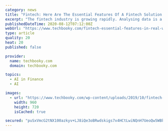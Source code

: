 ```yaml
---
category: news
title: "Fintech: Here Are The Essential Features Of A Fintech Solution In Today’s World"
excerpt: "The fintech industry is growing rapidly. Analysing data is a vital part of Fintech apps. Facial recognition to protect the data of the users."
publishedDateTime: 2020-08-12T07:12:00Z
webUrl: "https://www.techbooky.com/fintech-essential-features-in-real-world/"
type: article
quality: 20
heat: 20
published: false

provider:
  name: techbooky.com
  domain: techbooky.com

topics:
  - AI in Finance
  - AI

images:
  - url: "https://www.techbooky.com/wp-content/uploads/2019/10/fintech-solution.png"
    width: 960
    height: 720
    isCached: true

secured: "puSxVmcG2tNX100azkyv+LJ8iQe3oBRwdskigs7x4HCtLwiNQnH7UeoQw5WBklWl8y9NVuwyzuQST0Z+9OOpUOFA2OpwCU4keGe29B4OUSYZv03rhnxj8goSL8nnNCVCiytCsfJ+A03rzyf5aFdwywy+kUhy/dJg3EhglC03ed5LM6ZLbNx3hXUaQXpuF12eDTxgSAaSafEiYCc8HTx2i/2CV7O9GxRv6Fq98RDkRh33HQ/iNLikPlZV+Sx1Y/y+VvLvq3Usl/Hqx3ilJft6JUL5w66IufH22HSnaYcZos1js/ReDHoUqROXT7cdlyt/SlHIUktKJpEZUHRPTz5qtg==;qM5nBv2LFgrLFTq3xA8lLQ=="
---
```


